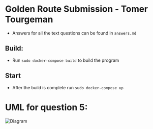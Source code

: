 # Golden Route Submission - Tomer Tourgeman

* Answers for all the text questions can be found in `answers.md`

## Build:
* Run `sudo docker-compose build` to build the program
## Start
* After the build is complete run `sudo docker-compose up`

# UML for question 5:
![Diagram](https://github.com/tomertoor/Golden-Route-Submission/blob/main/Golden%20Route.drawio.png)
